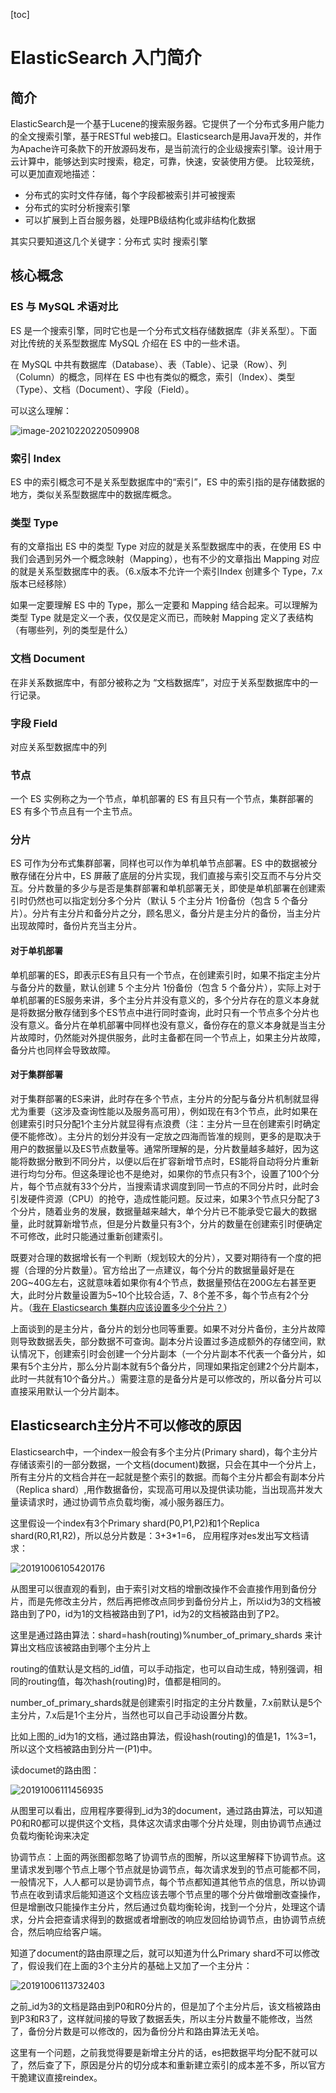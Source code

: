 [toc]



# ElasticSearch 入门简介

## 简介

ElasticSearch是一个基于Lucene的搜索服务器。它提供了一个分布式多用户能力的全文搜索引擎，基于RESTful web接口。Elasticsearch是用Java开发的，并作为Apache许可条款下的开放源码发布，是当前流行的企业级搜索引擎。设计用于云计算中，能够达到实时搜索，稳定，可靠，快速，安装使用方便。
 比较笼统，可以更加直观地描述：

- 分布式的实时文件存储，每个字段都被索引并可被搜索
- 分布式的实时分析搜索引擎
- 可以扩展到上百台服务器，处理PB级结构化或非结构化数据

其实只要知道这几个关键字：分布式 实时 搜索引擎





## 核心概念

### ES 与 MySQL 术语对比

ES 是一个搜索引擎，同时它也是一个分布式文档存储数据库（非关系型）。下面对比传统的关系型数据库 MySQL 介绍在 ES 中的一些术语。

在 MySQL 中共有数据库（Database）、表（Table）、记录（Row）、列（Column）的概念，同样在 ES 中也有类似的概念，索引（Index）、类型（Type）、文档（Document）、字段（Field）。

可以这么理解：

![image-20210220220509908](https://homan-blog.oss-cn-beijing.aliyuncs.com/study-demo/elastic-search-demo/image-20210220220509908.png)



### 索引 Index

ES 中的索引概念可不是关系型数据库中的“索引”，ES 中的索引指的是存储数据的地方，类似关系型数据库中的数据库概念。



### 类型 Type

有的文章指出 ES 中的类型 Type 对应的就是关系型数据库中的表，在使用 ES 中我们会遇到另外一个概念映射（Mapping），也有不少的文章指出 Mapping 对应的就是关系型数据库中的表。（6.x版本不允许一个索引Index 创建多个 Type，7.x 版本已经移除）

如果一定要理解 ES 中的 Type，那么一定要和 Mapping 结合起来。可以理解为类型 Type 就是定义一个表，仅仅是定义而已，而映射 Mapping 定义了表结构（有哪些列，列的类型是什么）



### 文档 Document

在非关系数据库中，有部分被称之为 “文档数据库”，对应于关系型数据库中的一行记录。



### 字段 Field

对应关系型数据库中的列



### 节点

一个 ES 实例称之为一个节点，单机部署的 ES 有且只有一个节点，集群部署的 ES 有多个节点且有一个主节点。



###  分片

ES 可作为分布式集群部署，同样也可以作为单机单节点部署。ES 中的数据被分散存储在分片中，ES 屏蔽了底层的分片实现，我们直接与索引交互而不与分片交互。分片数量的多少与是否是集群部署和单机部署无关，即使是单机部署在创建索引时仍然也可以指定划分多个分片（默认 5 个主分片 1份备份（包含 5 个备分片）。分片有主分片和备分片之分，顾名思义，备分片是主分片的备份，当主分片出现故障时，备份片充当主分片。

#### 对于单机部署

单机部署的ES，即表示ES有且只有一个节点，在创建索引时，如果不指定主分片与备分片的数量，默认创建 5 个主分片 1份备份（包含 5 个备分片），实际上对于单机部署的ES服务来讲，多个主分片并没有意义的，多个分片存在的意义本身就是将数据分散存储到多个ES节点中进行同时查询，此时只有一个节点多个分片也没有意义。备分片在单机部署中同样也没有意义，备份存在的意义本身就是当主分片故障时，仍然能对外提供服务，此时主备都在同一个节点上，如果主分片故障，备分片也同样会导致故障。

#### 对于集群部署

对于集群部署的ES来讲，此时存在多个节点，主分片的分配与备分片机制就显得尤为重要（这涉及查询性能以及服务高可用），例如现在有3个节点，此时如果在创建索引时只分配1个主分片就显得有点浪费（注：主分片一旦在创建索引时确定便不能修改）。主分片的划分并没有一定放之四海而皆准的规则，更多的是取决于用户的数据量以及ES节点数量等。通常所理解的是，分片数量越多越好，因为这能将数据分散到不同分片，以便以后在扩容新增节点时，ES能将自动将分片重新进行均匀分布。但这条理论也不是绝对，如果你的节点只有3个，设置了100个分片，每个节点就有33个分片，当搜索请求调度到同一节点的不同分片时，此时会引发硬件资源（CPU）的抢夺，造成性能问题。反过来，如果3个节点只分配了3个分片，随着业务的发展，数据量越来越大，单个分片已不能承受它最大的数据量，此时就算新增节点，但是分片数量只有3个，分片的数量在创建索引时便确定不可修改，此时只能通过重新创建索引。

既要对合理的数据增长有一个判断（规划较大的分片），又要对期待有一个度的把握（合理的分片数量）。官方给出了一点建议，每个分片的数据量最好是在20G~40G左右，这就意味着如果你有4个节点，数据量预估在200G左右甚至更大，此时分片数量设置为5~10个比较合适，7、8个差不多，每个节点有2个分片。（[我在 Elasticsearch 集群内应该设置多少个分片？](https://www.elastic.co/cn/blog/how-many-shards-should-i-have-in-my-elasticsearch-cluster)）

上面谈到的是主分片，备分片的划分也同等重要。如果不对分片备份，主分片故障则导致数据丢失，部分数据不可查询。副本分片设置过多造成额外的存储空间，默认情况下，创建索引时会创建一个分片副本（一个分片副本不代表一个备分片，如果有5个主分片，那么分片副本就有5个备分片，同理如果指定创建2个分片副本，此时一共就有10个备分片。）需要注意的是备分片是可以修改的，所以备分片可以直接采用默认一个分片副本。



## Elasticsearch主分片不可以修改的原因

Elasticsearch中，一个index一般会有多个主分片(Primary shard)，每个主分片存储该索引的一部分数据，一个文档(document)数据，只会在其中一个分片上，所有主分片的文档合并在一起就是整个索引的数据。而每个主分片都会有副本分片（Replica shard）,用作数据备份，实现高可用以及提供读功能，当出现高并发大量读请求时，通过协调节点负载均衡，减小服务器压力。

这里假设一个index有3个Primary shard(P0,P1,P2)和1个Replica shard(R0,R1,R2)，所以总分片数是：3+3*1=6，
应用程序对es发出写文档请求：

![20191006105420176](https://homan-blog.oss-cn-beijing.aliyuncs.com/study-demo/elastic-search-demo/20191006105420176.png)

从图里可以很直观的看到，由于索引对文档的增删改操作不会直接作用到备份分片，而是先修改主分片，然后再把修改点同步到备份分片上，所以id为3的文档被路由到了P0，id为1的文档被路由到了P1，id为2的文档被路由到了P2。

这里是通过路由算法：shard=hash(routing)%number_of_primary_shards 来计算出文档应该被路由到哪个主分片上

routing的值默认是文档的_id值，可以手动指定，也可以自动生成，特别强调，相同的routing值，每次hash(routing)时，值都是相同的。

number_of_primary_shards就是创建索引时指定的主分片数量，7.x前默认是5个主分片，7.x后是1个主分片，当然也可以自己手动设置分片数。

比如上图的_id为1的文档，通过路由算法，假设hash(routing)的值是1，1%3=1，所以这个文档被路由到分片一(P1)中。

读documet的路由图：

![20191006111456935](https://homan-blog.oss-cn-beijing.aliyuncs.com/study-demo/elastic-search-demo/20191006111456935.png)


从图里可以看出，应用程序要得到_id为3的document，通过路由算法，可以知道P0和R0都可以提供这个文档，具体这次请求由哪个分片处理，则由协调节点通过负载均衡轮询来决定

协调节点：上面的两张图都忽略了协调节点的图解，所以这里解释下协调节点。这里请求发到哪个节点上哪个节点就是协调节点，每次请求发到的节点可能都不同，一般情况下，人人都可以是协调节点，每个节点都知道其他节点的信息，所以协调节点在收到请求后能知道这个文档应该去哪个节点里的哪个分片做增删改查操作，但是增删改只能操作主分片，然后通过负载均衡轮询，找到一个分片，处理这个请求，分片会把查请求得到的数据或者增删改的响应发回给协调节点，由协调节点统合，然后响应给客户端。

知道了document的路由原理之后，就可以知道为什么Primary shard不可以修改了，假设我们在上面的3个主分片的基础上又加了一个主分片：

![20191006113732403](https://homan-blog.oss-cn-beijing.aliyuncs.com/study-demo/elastic-search-demo/20191006113732403.png)


之前_id为3的文档是路由到P0和R0分片的，但是加了个主分片后，该文档被路由到P3和R3了，这样就间接的导致了数据丢失，所以主分片数量不能修改，当然了，备份分片数是可以修改的，因为备份分片和路由算法无关哈。

这里有一个问题，之前我觉得要是新增主分片的话，es把数据平均分配不就可以了，然后查了下，原因是分片的切分成本和重新建立索引的成本差不多，所以官方干脆建议直接reindex。

